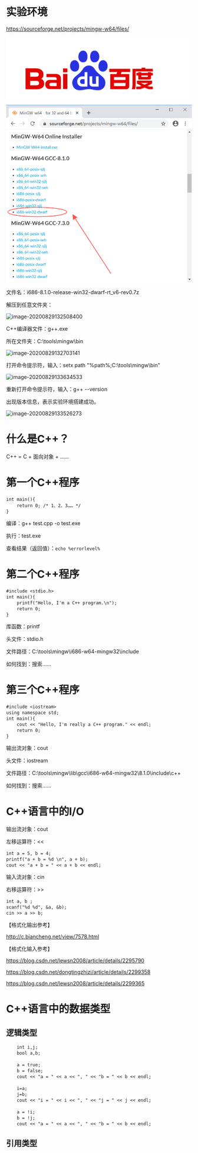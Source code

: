 # 实验环境

https://sourceforge.net/projects/mingw-w64/files/

![image-20200829161323315](test.assets/image-20200829161323315.png)

![image-20200828180627757](.\C++语言编程基础.assets\image-20200828180627757.png)

文件名：i686-8.1.0-release-win32-dwarf-rt_v6-rev0.7z

解压到任意文件夹：

![image-20200829132508400](C:\data\cpp\2020\C++语言编程基础.assets\image-20200829132508400.png)

C++编译器文件：g++.exe



所在文件夹：C:\tools\mingw\bin

![image-20200829132703141](C:\data\cpp\2020\C++语言编程基础.assets\image-20200829132703141.png)

打开命令提示符，输入：setx path "%path%;C:\tools\mingw\bin"

![image-20200829133634533](C:\data\cpp\2020\C++语言编程基础.assets\image-20200829133634533.png)

重新打开命令提示符，输入：g++ --version

出现版本信息，表示实验环境搭建成功。

![image-20200829133526273](C:\data\cpp\2020\C++语言编程基础.assets\image-20200829133526273.png)

# 什么是C++？

C++ = C + 面向对象 + ……

# 第一个C++程序

```
int main(){
    return 0; /* 1、2、3…… */
}
```

编译：g++ test.cpp -o test.exe

执行：test.exe

查看结果（返回值）：`echo %errorlevel%`

# 第二个C++程序

```
#include <stdio.h>
int main(){
    printf("Hello, I'm a C++ program.\n");
    return 0;
}
```

库函数：printf

头文件：stdio.h

文件路径：C:\tools\mingw\i686-w64-mingw32\include

如何找到：搜索……

# 第三个C++程序

```
#include <iostream>
using namespace std;
int main(){
    cout << "Hello, I'm really a C++ program." << endl;
    return 0;
}
```

输出流对象：cout

头文件：iostream

文件路径：C:\tools\mingw\lib\gcc\i686-w64-mingw32\8.1.0\include\c++

如何找到：搜索……

# C++语言中的I/O

输出流对象：cout

左移运算符：<<

```
int a = 5, b = 4;
printf("a + b = %d \n", a + b);
cout << "a + b = " << a + b << endl; 
```

输入流对象：cin

右移运算符：>>

```
int a, b ;
scanf("%d %d", &a, &b);
cin >> a >> b;
```

【格式化输出参考】

http://c.biancheng.net/view/7578.html

【格式化输入参考】

https://blog.csdn.net/lewsn2008/article/details/2295790

https://blog.csdn.net/dongtingzhizi/article/details/2299358

https://blog.csdn.net/lewsn2008/article/details/2299365

# C++语言中的数据类型

## 逻辑类型

```
    int i,j;
    bool a,b;
    
    a = true;
    b = false;
    cout << "a = " << a << ", " << "b = " << b << endl;
    
    i=a;
    j=b;
    cout << "i = " << i << ", " << "j = " << j << endl;

    a = !i;
    b = !j;
    cout << "a = " << a << ", " << "b = " << b << endl;
```

## 引用类型



